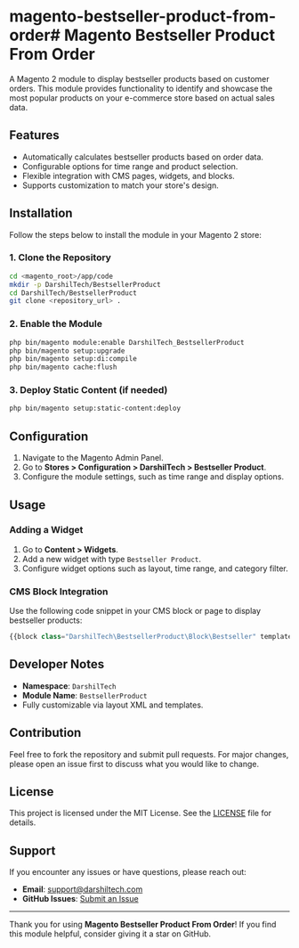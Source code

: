 # magento-bestseller-product-from-order# Magento Bestseller Product From Order

A Magento 2 module to display bestseller products based on customer orders. This module provides functionality to identify and showcase the most popular products on your e-commerce store based on actual sales data.

## Features

- Automatically calculates bestseller products based on order data.
- Configurable options for time range and product selection.
- Flexible integration with CMS pages, widgets, and blocks.
- Supports customization to match your store's design.

## Installation

Follow the steps below to install the module in your Magento 2 store:

### 1. Clone the Repository
```bash
cd <magento_root>/app/code
mkdir -p DarshilTech/BestsellerProduct
cd DarshilTech/BestsellerProduct
git clone <repository_url> .
```

### 2. Enable the Module
```bash
php bin/magento module:enable DarshilTech_BestsellerProduct
php bin/magento setup:upgrade
php bin/magento setup:di:compile
php bin/magento cache:flush
```

### 3. Deploy Static Content (if needed)
```bash
php bin/magento setup:static-content:deploy
```

## Configuration

1. Navigate to the Magento Admin Panel.
2. Go to **Stores > Configuration > DarshilTech > Bestseller Product**.
3. Configure the module settings, such as time range and display options.

## Usage

### Adding a Widget
1. Go to **Content > Widgets**.
2. Add a new widget with type `Bestseller Product`.
3. Configure widget options such as layout, time range, and category filter.

### CMS Block Integration
Use the following code snippet in your CMS block or page to display bestseller products:
```php
{{block class="DarshilTech\BestsellerProduct\Block\Bestseller" template="DarshilTech_BestsellerProduct::bestseller.phtml"}}
```

## Developer Notes

- **Namespace**: `DarshilTech`
- **Module Name**: `BestsellerProduct`
- Fully customizable via layout XML and templates.

## Contribution

Feel free to fork the repository and submit pull requests. For major changes, please open an issue first to discuss what you would like to change.

## License

This project is licensed under the MIT License. See the [LICENSE](LICENSE) file for details.

## Support

If you encounter any issues or have questions, please reach out:

- **Email**: support@darshiltech.com
- **GitHub Issues**: [Submit an Issue](<repository_issues_url>)

---

Thank you for using **Magento Bestseller Product From Order**! If you find this module helpful, consider giving it a star on GitHub.


